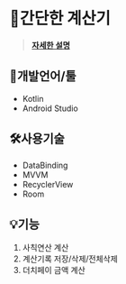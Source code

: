 # 🧮간단한 계산기

>**[자세한 설명](https://www.notion.so/Simple-Calculator-8bd5f7178e5b45dcac413586ba27ab44)**

## 📝개발언어/툴
* Kotlin
* Android Studio

## 🛠️사용기술
* DataBinding
* MVVM
* RecyclerView
* Room

## 💡기능
1. 사칙연산 계산
2. 계산기록 저장/삭제/전체삭제
3. 더치페이 금액 계산
